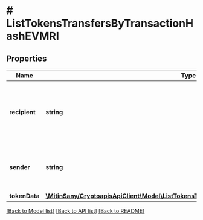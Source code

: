 # # ListTokensTransfersByTransactionHashEVMRI

## Properties

Name | Type | Description | Notes
------------ | ------------- | ------------- | -------------
**recipient** | **string** | Defines the address to which the recipient receives the transferred tokens. |
**sender** | **string** | Defines the address from which the sender transfers tokens. |
**tokenData** | [**\MitinSany/CryptoapisApiClient\Model\ListTokensTransfersByTransactionHashEVMRITokenData**](ListTokensTransfersByTransactionHashEVMRITokenData.md) |  |

[[Back to Model list]](../../README.md#models) [[Back to API list]](../../README.md#endpoints) [[Back to README]](../../README.md)
